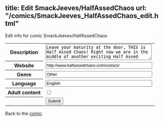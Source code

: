 title: Edit SmackJeeves/HalfAssedChaos
url: "/comics/SmackJeeves_HalfAssedChaos_edit.html"
---
Edit info for comic SmackJeeves/HalfAssedChaos

<form name="comic" action="http://gaepostmail.appspot.com/comic/" method="post">
<table class="comicinfo">
<tr>
<th>Description</th><td><textarea name="description" cols="40" rows="3">Leave your maturity at the door, THIS is Half Assed Chaos! Right now we are in the middle of another exciting Half Assed Chaos Adventure, where you get to make suggestions as to where the story goes and then I decide to do whatever the hell I want anyway.</textarea></td>
</tr>
<tr>
<th>Website</th><td><input type="text" name="url" value="http://www.halfassedchaos.com/comics/" size="40"/></td>
</tr>
<tr>
<th>Genre</th><td><input type="text" name="genre" value="Other" size="40"/></td>
</tr>
<tr>
<th>Language</th><td><input type="text" name="language" value="English" size="40"/></td>
</tr>
<tr>
<th>Adult content</th><td><input type="checkbox" name="adult" value="adult" /></td>
</tr>
<tr>
<th></th><td>
<input type="hidden" name="comic" value="SmackJeeves_HalfAssedChaos" />
<input type="submit" name="submit" value="Submit" />
</td>
</tr>
</table>
</form>

Back to the [comic](SmackJeeves_HalfAssedChaos.html).
